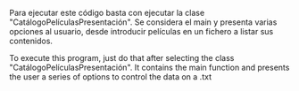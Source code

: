 Para ejecutar este código basta con ejecutar la clase "CatálogoPelículasPresentación". Se considera el main y presenta varias opciones al usuario, desde introducir películas en un fichero a listar sus contenidos.

To execute this program, just do that after selecting the class "CatálogoPelículasPresentación". It contains the main function and presents the user a series of options to control the data on a .txt

